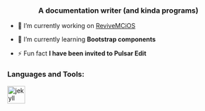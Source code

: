 <h3 align="center">A documentation writer (and kinda programs)</h3>

- 🔭 I’m currently working on [ReviveMCiOS](https://github.com/revivemcios)

- 🌱 I’m currently learning **Bootstrap components**

- ⚡ Fun fact **I have been invited to Pulsar Edit**

<h3 align="left">Languages and Tools:</h3>
<p align="left"> <a href="https://jekyllrb.com/" target="_blank" rel="noreferrer"> <img src="https://www.vectorlogo.zone/logos/jekyllrb/jekyllrb-icon.svg" alt="jekyll" width="40" height="40"/> </a> </p>
